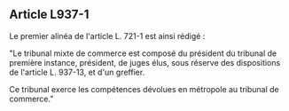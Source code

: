 Article L937-1
----
Le premier alinéa de l'article L. 721-1 est ainsi rédigé :

"Le tribunal mixte de commerce est composé du président du tribunal de première
instance, président, de juges élus, sous réserve des dispositions de l'article
L. 937-13, et d'un greffier.

Ce tribunal exerce les compétences dévolues en métropole au tribunal de
commerce."
